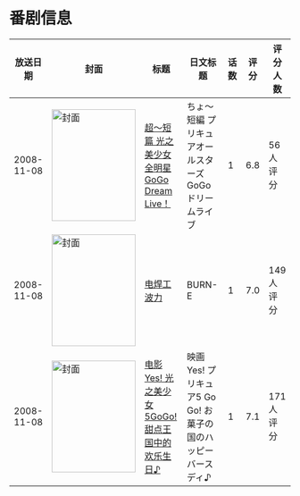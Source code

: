 # 番剧信息

|放送日期|封面|标题|日文标题|话数|评分|评分人数|
|---|---|---|---|---|---|---|
|2008-11-08|<img src="https://lain.bgm.tv/pic/cover/c/69/1b/144211_Ez1WZ.jpg" alt="封面" style="width:150px;height:200px;object-fit:cover;">|[超～短篇 光之美少女全明星 GoGo Dream Live！](https://bangumi.tv/subject/144211)|ちょ〜短編 プリキュアオールスターズ GoGoドリームライブ|1|6.8|56人评分|
|2008-11-08|<img src="https://lain.bgm.tv/pic/cover/c/ab/08/108016_9w99C.jpg" alt="封面" style="width:150px;height:200px;object-fit:cover;">|[电焊工波力](https://bangumi.tv/subject/108016)|BURN-E|1|7.0|149人评分|
|2008-11-08|<img src="https://lain.bgm.tv/pic/cover/c/12/ce/4421_a0yl2.jpg" alt="封面" style="width:150px;height:200px;object-fit:cover;">|[电影 Yes! 光之美少女5GoGo! 甜点王国中的欢乐生日♪](https://bangumi.tv/subject/4421)|映画 Yes! プリキュア5 Go Go! お菓子の国のハッピーバースディ♪|1|7.1|171人评分|
